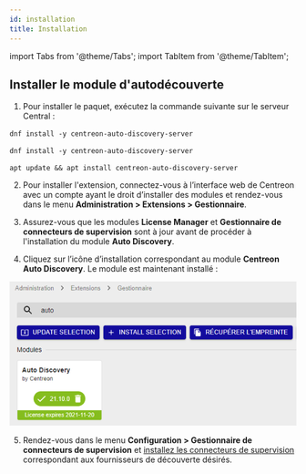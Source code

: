 ```yaml
---
id: installation
title: Installation
---
```

import Tabs from '@theme/Tabs';
import TabItem from '@theme/TabItem';

## Installer le module d'autodécouverte

1. Pour installer le paquet, exécutez la commande suivante sur le serveur Central :

<Tabs groupId="sync">
<TabItem value="Alma / RHEL / Oracle Linux 8" label="Alma / RHEL / Oracle Linux 8">

``` shell
dnf install -y centreon-auto-discovery-server
```

</TabItem>
<TabItem value="Alma / RHEL / Oracle Linux 9" label="Alma / RHEL / Oracle Linux 9">

``` shell
dnf install -y centreon-auto-discovery-server
```

</TabItem>
<TabItem value="Debian 12" label="Debian 12">

``` shell
apt update && apt install centreon-auto-discovery-server
```

</TabItem>
</Tabs>

2. Pour installer l'extension, connectez-vous à l’interface web de Centreon avec un compte ayant le
droit d’installer des modules et rendez-vous dans le menu **Administration >
Extensions > Gestionnaire**.

3. Assurez-vous que les modules **License Manager** et **Gestionnaire de connecteurs de supervision** sont à jour
 avant de procéder à l'installation du module **Auto Discovery**.

4. Cliquez sur l’icône d’installation correspondant au module **Centreon Auto
Discovery**. Le module est maintenant installé :

  ![image](../../assets/monitoring/discovery/install-after.png)

5. Rendez-vous dans le menu **Configuration > Gestionnaire de connecteurs de supervision** et [installez les connecteurs de supervision
](../pluginpacks.md#installation-du-pack) correspondant aux fournisseurs de découverte désirés.
